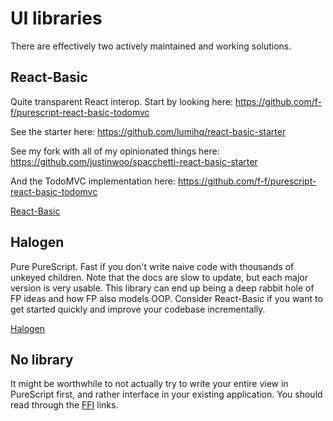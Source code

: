 # UI libraries

There are effectively two actively maintained and working solutions.

## React-Basic

Quite transparent React interop. Start by looking here: <https://github.com/f-f/purescript-react-basic-todomvc>

See the starter here: <https://github.com/lumihq/react-basic-starter>

See my fork with all of my opinionated things here: <https://github.com/justinwoo/spacchetti-react-basic-starter>

And the TodoMVC implementation here: <https://github.com/f-f/purescript-react-basic-todomvc>

[React-Basic](https://github.com/lumihq/purescript-react-basic)

## Halogen

Pure PureScript. Fast if you don't write naive code with thousands of unkeyed children. Note that the docs are slow to update, but each major version is very usable. This library can end up being a deep rabbit hole of FP ideas and how FP also models OOP. Consider React-Basic if you want to get started quickly and improve your codebase incrementally.

[Halogen](https://github.com/slamdata/purescript-halogen/)

## No library

It might be worthwhile to not actually try to write your entire view in PureScript first, and rather interface in your existing application. You should read through the [FFI](./ffi.html) links.
